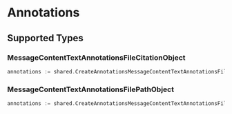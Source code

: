 # Annotations


## Supported Types

### MessageContentTextAnnotationsFileCitationObject

```go
annotations := shared.CreateAnnotationsMessageContentTextAnnotationsFileCitationObject(shared.MessageContentTextAnnotationsFileCitationObject{/* values here */})
```

### MessageContentTextAnnotationsFilePathObject

```go
annotations := shared.CreateAnnotationsMessageContentTextAnnotationsFilePathObject(shared.MessageContentTextAnnotationsFilePathObject{/* values here */})
```

